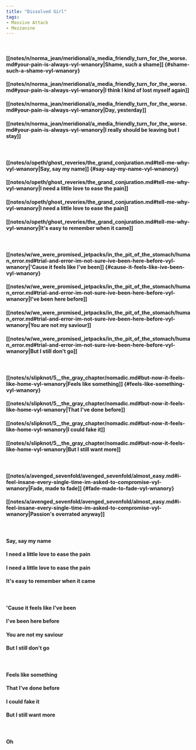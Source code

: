 ```yaml
---
title: "Dissolved Girl"
tags:
- Massive Attack
- Mezzanine
---
```

&nbsp;
#### [[notes/n/norma_jean/meridional/a_media_friendly_turn_for_the_worse.md#your-pain-is-always-vyl-wnanory|Shame, such a shame]] {#shame-such-a-shame-vyl-wnanory}
#### [[notes/n/norma_jean/meridional/a_media_friendly_turn_for_the_worse.md#your-pain-is-always-vyl-wnanory|I think I kind of lost myself again]]
#### [[notes/n/norma_jean/meridional/a_media_friendly_turn_for_the_worse.md#your-pain-is-always-vyl-wnanory|Day, yesterday]]
#### [[notes/n/norma_jean/meridional/a_media_friendly_turn_for_the_worse.md#your-pain-is-always-vyl-wnanory|I really should be leaving but I stay]]
&nbsp;
#### [[notes/o/opeth/ghost_reveries/the_grand_conjuration.md#tell-me-why-vyl-wnanory|Say, say my name]] {#say-say-my-name-vyl-wnanory}
#### [[notes/o/opeth/ghost_reveries/the_grand_conjuration.md#tell-me-why-vyl-wnanory|I need a little love to ease the pain]]
#### [[notes/o/opeth/ghost_reveries/the_grand_conjuration.md#tell-me-why-vyl-wnanory|I need a little love to ease the pain]]
#### [[notes/o/opeth/ghost_reveries/the_grand_conjuration.md#tell-me-why-vyl-wnanory|It's easy to remember when it came]]
&nbsp;
#### [[notes/w/we_were_promised_jetpacks/in_the_pit_of_the_stomach/human_error.md#trial-and-error-im-not-sure-ive-been-here-before-vyl-wnanory|'Cause it feels like I've been]] {#cause-it-feels-like-ive-been-vyl-wnanory}
#### [[notes/w/we_were_promised_jetpacks/in_the_pit_of_the_stomach/human_error.md#trial-and-error-im-not-sure-ive-been-here-before-vyl-wnanory|I've been here before]]
#### [[notes/w/we_were_promised_jetpacks/in_the_pit_of_the_stomach/human_error.md#trial-and-error-im-not-sure-ive-been-here-before-vyl-wnanory|You are not my saviour]]
#### [[notes/w/we_were_promised_jetpacks/in_the_pit_of_the_stomach/human_error.md#trial-and-error-im-not-sure-ive-been-here-before-vyl-wnanory|But I still don't go]]
&nbsp;
#### [[notes/s/slipknot/5__the_gray_chapter/nomadic.md#but-now-it-feels-like-home-vyl-wnanory|Feels like something]] {#feels-like-something-vyl-wnanory}
#### [[notes/s/slipknot/5__the_gray_chapter/nomadic.md#but-now-it-feels-like-home-vyl-wnanory|That I've done before]]
#### [[notes/s/slipknot/5__the_gray_chapter/nomadic.md#but-now-it-feels-like-home-vyl-wnanory|I could fake it]]
#### [[notes/s/slipknot/5__the_gray_chapter/nomadic.md#but-now-it-feels-like-home-vyl-wnanory|But I still want more]]
&nbsp;
#### [[notes/a/avenged_sevenfold/avenged_sevenfold/almost_easy.md#i-feel-insane-every-single-time-im-asked-to-compromise-vyl-wnanory|Fade, made to fade]] {#fade-made-to-fade-vyl-wnanory}
#### [[notes/a/avenged_sevenfold/avenged_sevenfold/almost_easy.md#i-feel-insane-every-single-time-im-asked-to-compromise-vyl-wnanory|Passion's overrated anyway]]
&nbsp;
#### Say, say my name
#### I need a little love to ease the pain
#### I need a little love to ease the pain
#### It's easy to remember when it came
&nbsp;
#### 'Cause it feels like I've been
#### I've been here before
#### You are not my saviour
#### But I still don't go
&nbsp;
#### Feels like something
#### That I've done before
#### I could fake it
#### But I still want more
&nbsp;
#### Oh
